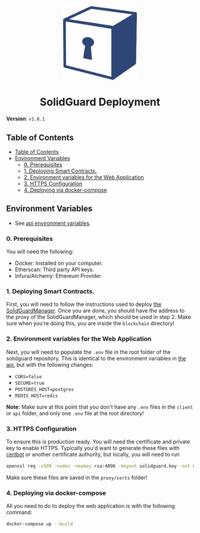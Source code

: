 <div align="center">
  <p align="center">
    <img src="./docs/img/solidguard-v1.png" width="200" alt="SolidGuard Logo"/>
  </p>
<h1>SolidGuard Deployment</h1>
</div>

**Version**: `v1.0.1`

## Table of Contents
- [Table of Contents](#table-of-contents)
- [Environment Variables](#environment-variables)
  - [0. Prerequisites](#0-prerequisites)
  - [1. Deploying Smart Contracts.](#1-deploying-smart-contracts)
  - [2. Environment variables for the Web Application](#2-environment-variables-for-the-web-application)
  - [3. HTTPS Configuration](#3-https-configuration)
  - [4. Deploying via docker-compose](#4-deploying-via-docker-compose)

## Environment Variables
* See [api environment variables](api.md#environment-variables).

### 0. Prerequisites
You will need the following:
* Docker: Installed on your computer.
* Etherscan: Third party API keys.
* Infura/Alchemy: Ethereum Provider.

### 1. Deploying Smart Contracts.
First, you will need to follow the instructions used to deploy [the SolidGuardManager](./docs/blockchain.md). Once you are done, you should have the address to the proxy of the SolidGuardManager, which should be used in step 2. Make sure when you're doing this, you are inside the `blockchain` directory!

### 2. Environment variables for the Web Application
Next, you will need to populate the `.env` file in the root folder of the solidguard repository. This is identical to the environment variables in [the api](./docs/api.md#environment-variables), but with the following changes:
 * `CORS=false`
 * `SECURE=true`
 * `POSTGRES_HOST=postgres`
 * `REDIS_HOST=redis`

**Note:** Make sure at this point that you don't have any `.env` files in the `client` or `api` folder, and only one `.env` file at the root directory!

### 3. HTTPS Configuration
To ensure this is production ready. You will need the certificate and private key to enable HTTPS. Typically you'd want to generate these files with [certbot](https://certbot.eff.org/) or another certificate authority, but locally, you will need to run
```bash
openssl req -x509 -nodes -newkey rsa:4096 -keyout solidguard.key -out solidguard.crt
```
Make sure these files are saved in the `proxy/certs` folder!

### 4. Deploying via docker-compose
All you need to do to deploy the web application is with the following command:
```bash
docker-compose up --build
```
